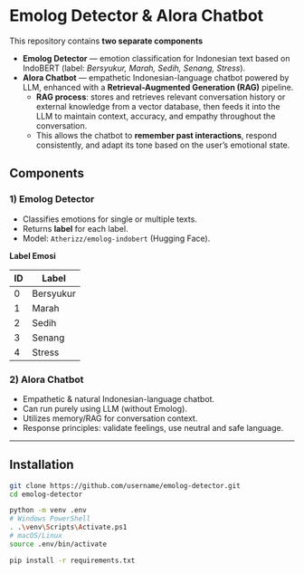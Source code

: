 # Emolog Detector & Alora Chatbot

This repository contains **two separate components**

* **Emolog Detector** — emotion classification for Indonesian text based on IndoBERT (label: *Bersyukur, Marah, Sedih, Senang, Stress*).
* **Alora Chatbot** — empathetic Indonesian-language chatbot powered by LLM, enhanced with a **Retrieval-Augmented Generation (RAG)** pipeline.
  * **RAG process**: stores and retrieves relevant conversation history or external knowledge from a vector database, then feeds it into the LLM to maintain context, accuracy, and empathy throughout the conversation.
  * This allows the chatbot to **remember past interactions**, respond consistently, and adapt its tone based on the user’s emotional state.

## Components

### 1) Emolog Detector

* Classifies emotions for single or multiple texts.
* Returns **label** for each label.
* Model: `Atherizz/emolog-indobert` (Hugging Face).

**Label Emosi**

| ID | Label     |
| -- | --------- |
| 0  | Bersyukur |
| 1  | Marah     |
| 2  | Sedih     |
| 3  | Senang    |
| 4  | Stress    |

### 2) Alora Chatbot

* Empathetic & natural Indonesian-language chatbot.
* Can run purely using LLM (without Emolog).
* Utilizes memory/RAG for conversation context.
* Response principles: validate feelings, use neutral and safe language.

---

## Installation

```bash
git clone https://github.com/username/emolog-detector.git
cd emolog-detector

python -m venv .env
# Windows PowerShell
. .\venv\Scripts\Activate.ps1
# macOS/Linux
source .env/bin/activate

pip install -r requirements.txt
